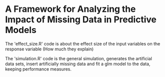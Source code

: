 # A Framework for Analyzing the Impact of Missing Data in Predictive Models

The 'effect_size.R' code is about the effect size of the input variables on the response variable (How much they explain)

The 'simulation.R' code is the general simulation, generates the artificial data sets, insert artificially missing data and fit a glm model to the data, keeping performance measures. 


